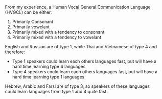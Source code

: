 From my experience, a Human Vocal General Communication Language (HVGCL) can be either:

1. Primarily Consonant
1. Primarily vowelant
1. Primarily mixed with a tendency to consonant
1. Primarily mixed with a tendency to vowelant

English and Russian are of type 1, while Thai and Vietnamese of type 4 and therefore:

* Type 1 speakers could learn each others languages fast, but will have a hard time learning type 4 languages.
* Type 4 speakers could learn each others languages fast, but will have a hard time learning type 1 languages.

Hebrew, Arabic and Farsi are of type 3, so speakers of these languages could learn languages from type 1 and 4 quite fast.

